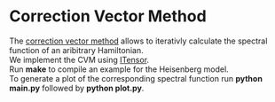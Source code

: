 # Correction Vector Method
The [correction vector method](https://journals.aps.org/prb/abstract/10.1103/PhysRevB.60.335) allows to iterativly calculate the spectral function of an aribitrary Hamiltonian.<br/>
We implement the CVM using [ITensor](https://itensor.org/).<br/> 
Run **make** to compile an example for the Heisenberg model.<br/>
To generate a plot of the corresponding spectral function run **python main.py** followed by **python plot.py**.
